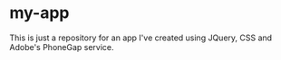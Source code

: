 # my-app

This is just a repository for an app I've created using JQuery, CSS and Adobe's PhoneGap service.
